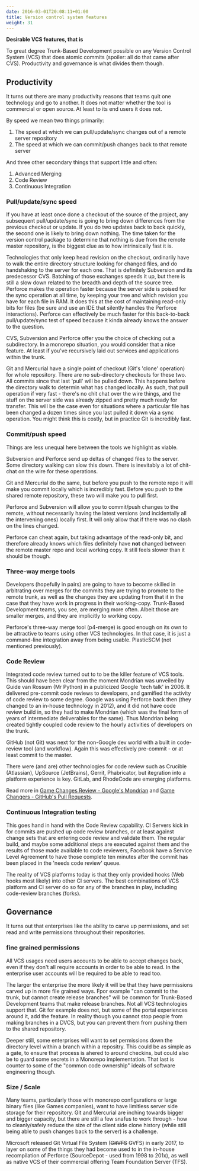```yaml
---
date: 2016-03-01T20:08:11+01:00
title: Version control system features
weight: 31
---
```


**Desirable VCS features, that is**

To great degree Trunk-Based Development possible on any Version Control System (VCS) that does atomic commits (spoiler: all do 
that came after CVS).  Productivity and governance is what divides them though.

## Productivity

It turns out there are many 
productivity reasons that teams quit one technology and go to another. It does not matter whether the tool is commercial
or open source. At least to its end users it does not.

By speed we mean two things primarily:

1. The speed at which we can pull/update/sync changes out of a remote server repository
2. The speed at which we can commit/push changes back to that remote server

And three other secondary things that support little and often:

1. Advanced Merging
2. Code Review
3. Continuous Integration

### Pull/update/sync speed

If you have at least once done a checkout of the source of the project, any subsequent pull/update/sync is going to bring down 
differences from the previous checkout or update.  If you do two updates back to back quickly, the second one is likely to bring 
down nothing.  The time taken for the version control package to determine that nothing is due from the remote master 
repository, is the biggest clue as to how intrinsically fast it is. 

Technologies that only keep head revision on the checkout, ordinarily have to walk the entire directory structure 
looking for changed files, and do handshaking to the server for each one. That is definitely Subversion and its predecessor CVS. 
Batching of those exchanges speeds it up, but there is still a slow down related to the breadth and depth of the source
tree. Perforce makes the operation faster because the server side is poised for the sync operation at all time, by 
keeping your tree and which revision you have for each file in RAM. It does this at the cost of maintaining read-only
bits for files (be sure and use an IDE that silently handles the Perforce interactions). Perforce can effectively be much
faster for this back-to-back pull/update/sync test of speed because it kinda already knows the answer to the question.

CVS, Subversion and Perforce offer you the choice of checking out a subdirectory. In a monorepo situation, you would 
consider that a nice feature. At least if you've recursively laid out services and applications within the trunk.

Git and Mercurial have a single point of checkout (Git's 'clone' operation) for whole repository.  There are no sub-directory checkouts 
for these two. All commits since that 
last 'pull' will be pulled down. This happens before the directory walk to determin what has changed locally. As such, that 
pull operation if very fast - there's no chit chat over the wire things, and the stuff on the server side was already 
zipped and pretty much ready for transfer. This will be the case even for situations where a particular 
file has been changed a dozen times since you last pulled it down via a sync operation.  You might think 
this is costly, but in practice Git is incredibly fast.

### Commit/push speed

Things are less unequal here between the tools we highlight as viable.  

Subversion and Perforce send up deltas of changed files to the server. Some directory walking can slow this down. There 
is inevitably a lot of chit-chat on the wire for these operations. 

Git and Mercurial do the same, but before you push to the remote repo it will make you commit locally which is incredibly 
fast. Before you push to the shared remote repository, these two will make you to pull first.  

Perforce and Subversion will allow you to commit/push changes to the remote, without necessarily having the latest versions (and 
incidentally all the intervening ones) locally first.  It will only allow that if there was no clash on the lines changed.

Perforce can cheat again, but taking advantage of the read-only bit, and therefore already knows which files definitely 
have **not** changed between the remote master repo and local working copy. It still feels slower than it should be though.  

### Three-way merge tools

Developers (hopefully in pairs) are going to have to become skilled in arbitrating over merges for the commits they 
are trying to promote to the remote trunk, as well as the changes they are updating from that it in the case that they 
have work in progress in their working-copy. Trunk-Based Development teams, you see, are merging more often. Albeit 
those are smaller merges, and they are implicitly to working copy.

Perforce's three-way merge tool (p4-merge) is good enough on its own to be attractive to teams using other VCS 
technologies. In that case, it is just a command-line integration away from being usable.  PlasticSCM (not mentioned previously).

### Code Review

Integrated code review turned out to to be the killer feature of VCS tools. This should have been clear from the moment Mondrian
was unveiled by Guide van Rossum (Mr Python) in a publicized Google 'tech talk' in 2006. It delivered pre-commit
code reviews to developers, and gamified the activity of code review to some degree. Google was
using Perforce back then (they changed to an in-house technology in 2012), and it did not have code review build in, so 
they had to make Mondrian (which was the final form of years of intermediate deliverables for the same). Thus
Mondrian being created tightly coupled code review to the hourly activities of developers on the trunk. 

GitHub (not Git) was next for the non-Google dev world with a built in code-review tool (and workflow). Again this was 
effectively pre-commit - or at least commit to the master.

There were (and are) other technologies for code review such as Crucible (Atlassian), UpSource (JetBrains), Gerrit, 
Phabricator, but itegration into a platform experience is key.  GitLab, and RhodeCode are emerging platforms.

Read more in [Game Changes Review - Google's Mondrian](/game-changers/index.html#mondrian-2006) and 
[Game Changers - GitHub's Pull Requests](/game-changers/index.html#pull-requests-2008).

### Continuous Integration testing

This goes hand in hand with the Code Review capability. CI Servers kick in for commits are pushed up code review branches, 
or at least against change sets that are entering code review and validate them. The regular build, and maybe some 
additional steps are executed against them and the results of those made available to code reviewers, Facebook have a 
Service Level Agreement to have those complete ten minutes after the commit has been placed in the 'needs code review'
queue.

The reality of VCS platforms today is that they only provided hooks (Web hooks most likely) into other CI servers. The
best combinations of VCS platform and CI server do so for any of the branches in play, including code-review branches 
(forks).

## Governance

It turns out that enterprises like the ability to carve up permissions, and set read and write permissions throughout
their repositories.

### fine grained permissions

All VCS usages need users accounts to be able to accept changes back, even if they don't all require accounts in order
to be able to read. In the enterprise user accounts will be required to be able to read too.

The larger the enterprise the more likely it will be that they have permissions carved up in more file grained ways.
Fpor example "can commit to the trunk, but cannot create release branches" will be common for Trunk-Based Development
teams that make release branches.  Not all VCS technologies support that. Git for example does not, but some of the 
portal experiences around it, add the feature. In reality though you cannot stop people from making branches in a DVCS,
but you can prevent them from pushing them to the shared repository.

Deeper still, some enterprises will want to set permissions down the directory level within a branch within a repositry.
This could be as simple as a gate, to ensure that process is ahered to around checkins, but could also be to guard
some secrets in a Monorepo implementation. That last is counter to some of the "common code ownership" ideals of
software engineering though.

### Size / Scale

Many teams, particularly those with monorepo configurations or large binary files (like Games companies), want to have 
limitless server side storage for their repository.  Git and Mercurial are inching towards bigger and bigger 
capacity, but there are still a few snafus to work through - how to cleanly/safely reduce the size of the client side clone
history (while still being able to push changes back to the server) is a challenge.

Microsoft released Git Virtual File System (~~GitVFS~~ GVFS) in early 2017, to layer on some of the things they had 
become used to in the in-house recompilation of Perforce (SourceDepot - used from 1998 to 201x), as well as native VCS 
of their commercial offering Team Foundation Server (TFS).
